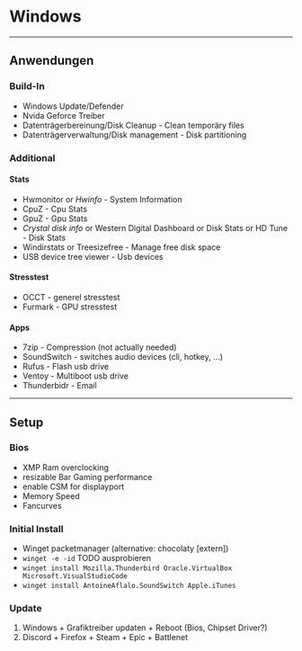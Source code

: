 # Windows
---
## Anwendungen
### Build-In
- Windows Update/Defender
- Nvida Geforce Treiber
- Datenträgerbereinung/Disk Cleanup - Clean temporäry files
- Datenträgerverwaltung/Disk management - Disk partitioning

### Additional
#### Stats
- Hwmonitor or *Hwinfo* - System Information
- CpuZ - Cpu Stats
- GpuZ - Gpu Stats
- *Crystal disk info* or Western Digital Dashboard or Disk Stats or HD Tune - Disk Stats
- Windirstats or Treesizefree - Manage free disk space
- USB device tree viewer - Usb devices
#### Stresstest
- OCCT - generel stresstest
- Furmark - GPU stresstest
#### Apps
- 7zip - Compression (not actually needed)
- SoundSwitch - switches audio devices (cli, hotkey, ...)
- Rufus - Flash usb drive
- Ventoy - Multiboot usb drive
- Thunderbidr - Email

---
## Setup
### Bios
- XMP Ram overclocking
- resizable Bar	Gaming performance
- enable CSM for displayport
- Memory Speed
- Fancurves

### Initial Install
- Winget packetmanager (alternative: chocolaty [extern])
- `winget -e -id` TODO ausprobieren
- `winget install Mozilla.Thunderbird Oracle.VirtualBox Microsoft.VisualStudioCode`
- `winget install AntoineAflalo.SoundSwitch Apple.iTunes`

### Update
1. Windows + Grafiktreiber updaten + Reboot (Bios, Chipset Driver?)
2. Discord + Firefox + Steam + Epic + Battlenet